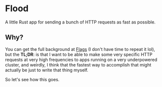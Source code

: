 # Flood
A little Rust app for sending a bunch of HTTP requests as fast as possible.

## Why?

You can get the full background at [Flags](https://github.com/goldentooth/flags/) (I don't have time to repeat it lol), but the **TL;DR**: is that I want to be able to make some very specific HTTP requests at very high frequencies to apps running on a very underpowered cluster, and weirdly, I think that the fastest way to accomplish that might actually be just to write that thing myself.

So let's see how this goes.
